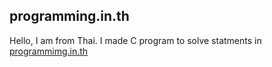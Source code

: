 ## programming.in.th
Hello, I am from Thai.
I made C program to solve statments in [programmimg.in.th](https://programming.in.th)
